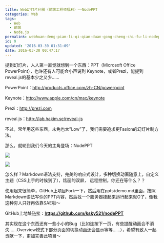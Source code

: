 ```yaml
---
title: Web幻灯片利器（前端工程师福利）——NodePPT
categories: Web
tags:
  - Web
  - 前端
  - Node.js
permalink: webhuan-deng-pian-li-qi-qian-duan-gong-cheng-shi-fu-li-nodeppt
id: 9
updated: '2016-03-30 01:31:09'
date: 2016-03-30 00:47:17
---
```


提到幻灯片，人人第一直觉就想到一个东西：PPT（Microsoft Office PowerPoint），也许还有人可能会小声说到 Keynote，或者Prezi，能提到reveal.js的基本少之又少……

PowerPoint：http://products.office.com/zh-CN/powerpoint

Keynote：http://www.apple.com/cn/mac/keynote

Prezi：http://prezi.com

reveal.js：http://lab.hakim.se/reveal-js

不过，常年用这些东西，未免也太”Low”了，我们需要追求更Fasion的幻灯片制方法。

那么，就轮到我们今天的主角登场：NodePPT

![](http://7xsf4p.com1.z0.glb.clouddn.com/image/9/7c/5f478c96f02982f6155b5206c40a3.png)

![](http://7xsf4p.com1.z0.glb.clouddn.com/image/9/aa/6c75dff6a7972a25e3d7617b2fdbc.png)

怎么样？Markdown语法支持，完美的响应式设计，多种切换动画随意上，自定义主题（CSS上手的时候到了），炫丽的双屏， 远程控制，你还在等什么？？

使用起来很简单，GitHub上项目Fork一下，然后用在ppts/demo.md里面，按照Markdown语法写你的PPT内容，然后找一个服务器挂起来运行起来就O了，像我这种穷人只好再依靠SAE啦～

GitHub上地址链接：**https://github.com/ksky521/nodePPT**

其实现在这个东西还有一些小小的Bug（比如连按下一页，有些提醒动画会不消失……Overview模式下部分页面的切换动画还会显示等等……），希望有致人一起贡献一下，更加完善此项目～
